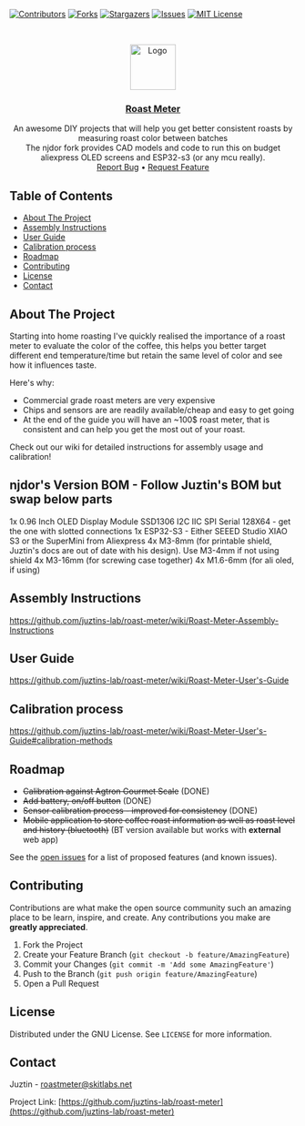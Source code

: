 <!--
repo name: roast-meter
description: DIY roast meter guide
github name:  Juztins-Lab
link: https://github.com/juztins-lab/roast-meter
logo path: assets/logo.png
screenshot: 
twitter: your_username
email: justin@skitlabs.net
-->

<!-- PROJECT SHIELDS -->
[![Contributors][contributors-shield]][contributors-url]
[![Forks][forks-shield]][forks-url]
[![Stargazers][stars-shield]][stars-url]
[![Issues][issues-shield]][issues-url]
[![MIT License][license-shield]][license-url]
<!-- [![LinkedIn][linkedin-shield]][linkedin-url] -->



<!-- PROJECT LOGO -->
<br />
<p align="center">
    <a href="https://github.com/juztins-lab/roast-meter">
        <img src="assets/logo.png" alt="Logo" width="80" height="80">
    </a>
<h3 align="center"><a href="https://github.com/juztins-lab/roast-meter">Roast Meter</a></h3>
    <p align="center">
        An awesome DIY projects that will help you get better consistent roasts by measuring roast color between batches
        <br />
        The njdor fork provides CAD models and code to run this on budget aliexpress OLED screens and ESP32-s3 (or any mcu really).
        <br />
        <a href="https://github.com/juztins-lab/roast-meter/issues">Report Bug</a>
        •
        <a href="https://github.com/juztins-lab/roast-meter/issues">Request Feature</a>
    </p>
</p>



<!-- TABLE OF CONTENTS -->
## Table of Contents

- [About The Project](#about-the-project)
- [Assembly Instructions](#assembly-instructions)
- [User Guide](#user-guide)
- [Calibration process](#calibration-process)
- [Roadmap](#roadmap)
- [Contributing](#contributing)
- [License](#license)
- [Contact](#contact)



<!-- ABOUT THE PROJECT -->
## About The Project

Starting into home roasting I've quickly realised the importance of a roast meter to evaluate the color of the coffee, this helps you better target different end temperature/time but retain the same level of color and see how it influences taste.


Here's why:
* Commercial grade roast meters are very expensive
* Chips and sensors are are readily available/cheap and easy to get going
* At the end of the guide you will have an ~100$ roast meter, that is consistent and can help you get the most out of your roast.

Check out our wiki for detailed instructions for assembly usage and calibration!

## njdor's Version BOM - Follow Juztin's BOM but swap below parts
1x 0.96 Inch OLED Display Module SSD1306 I2C IIC SPI Serial 128X64 - get the one with slotted connections
1x ESP32-S3 - Either SEEED Studio XIAO S3 or the SuperMini from Aliexpress
4x M3-8mm (for printable shield, Juztin's docs are out of date with his design). Use M3-4mm if not using shield
4x M3-16mm (for screwing case together)
4x M1.6-6mm (for ali oled, if using)


## Assembly Instructions
https://github.com/juztins-lab/roast-meter/wiki/Roast-Meter-Assembly-Instructions

## User Guide
https://github.com/juztins-lab/roast-meter/wiki/Roast-Meter-User's-Guide

## Calibration process
https://github.com/juztins-lab/roast-meter/wiki/Roast-Meter-User's-Guide#calibration-methods

<!-- ROADMAP -->
## Roadmap
* ~~Calibration against Agtron Gourmet Scale~~ (DONE)
* ~~Add battery, on/off button~~ (DONE)
* ~~Sensor calibration process - improved for consistency~~ (DONE)
* ~~Mobile application to store coffee roast information as well as roast level and history (bluetooth)~~ (BT version available but works with **external** web app)

See the [open issues](https://github.com/juztins-lab/roast-meter/issues) for a list of proposed features (and known issues).



<!-- CONTRIBUTING -->
## Contributing

Contributions are what make the open source community such an amazing place to be learn, inspire, and create. Any contributions you make are **greatly appreciated**.

1. Fork the Project
2. Create your Feature Branch (`git checkout -b feature/AmazingFeature`)
3. Commit your Changes (`git commit -m 'Add some AmazingFeature'`)
4. Push to the Branch (`git push origin feature/AmazingFeature`)
5. Open a Pull Request



<!-- LICENSE -->
## License

Distributed under the GNU License. See `LICENSE` for more information.



<!-- CONTACT -->
## Contact

Juztin - roastmeter@skitlabs.net

Project Link: [https://github.com/juztins-lab/roast-meter](https://github.com/juztins-lab/roast-meter)



<!-- MARKDOWN LINKS & IMAGES -->
<!-- https://www.markdownguide.org/basic-syntax/#reference-style-links -->
[contributors-shield]: https://img.shields.io/github/contributors/juztins-lab/roast-meter.svg?style=flat-square
[contributors-url]: https://github.com/juztins-lab/roast-meter/graphs/contributors
[forks-shield]: https://img.shields.io/github/forks/juztins-lab/roast-meter.svg?style=flat-square
[forks-url]: https://github.com/juztins-lab/roast-meter/network/members
[stars-shield]: https://img.shields.io/github/stars/juztins-lab/roast-meter.svg?style=flat-square
[stars-url]: https://github.com/juztins-lab/roast-meter/stargazers
[issues-shield]: https://img.shields.io/github/issues/juztins-lab/roast-meter.svg?style=flat-square
[issues-url]: https://github.com/juztins-lab/roast-meter/issues
[license-shield]: https://img.shields.io/github/license/juztins-lab/roast-meter.svg?style=flat-square
[license-url]: https://github.com/juztins-lab/roast-meter/blob/master/LICENSE.txt
[product-screenshot]: images/screenshot.png
